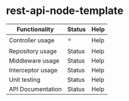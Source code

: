 # rest-api-node-template

| Functionality     | Status | Help |
|-------------------|--------|------|
| Controller usage  | :star: | Help |
| Repository usage  | Status | Help |
| Middleware usage  | Status | Help |
| Interceptor usage | Status | Help |
| Unit testing      | Status | Help |
| API Documentation | Status | Help |